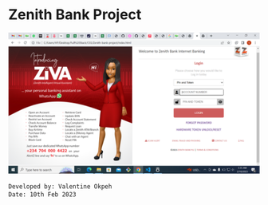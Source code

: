 # Zenith Bank Project


![My Zenith Bank Project](./My%20Zenith%20Clone.png)




```
Developed by: Valentine Okpeh
Date: 10th Feb 2023
```